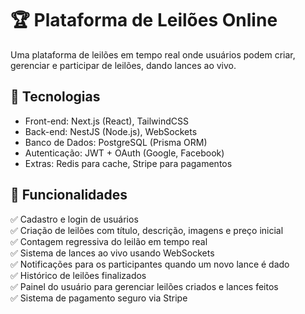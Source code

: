 # 🏆 Plataforma de Leilões Online
Uma plataforma de leilões em tempo real onde usuários podem criar, gerenciar e participar de leilões, dando lances ao vivo.

## 🚀 Tecnologias
- Front-end: Next.js (React), TailwindCSS
- Back-end: NestJS (Node.js), WebSockets
- Banco de Dados: PostgreSQL (Prisma ORM)
- Autenticação: JWT + OAuth (Google, Facebook)
- Extras: Redis para cache, Stripe para pagamentos
## 🎯 Funcionalidades
✅ Cadastro e login de usuários <br>
✅ Criação de leilões com título, descrição, imagens e preço inicial <br>
✅ Contagem regressiva do leilão em tempo real <br>
✅ Sistema de lances ao vivo usando WebSockets <br>
✅ Notificações para os participantes quando um novo lance é dado <br>
✅ Histórico de leilões finalizados <br>
✅ Painel do usuário para gerenciar leilões criados e lances feitos <br>
✅ Sistema de pagamento seguro via Stripe
